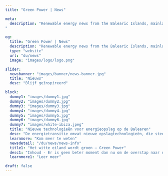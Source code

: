 ```yaml
---
title: "Green Power | News"

meta:
  description: "Renewable energy news from the Balearic Islands, mainland Spain and across the globe. Keep up to date with the latest offers, new technologies and how you can save money on your utility bills.
"

og:
  title: "Green Power | News"
  description: "Renewable energy news from the Balearic Islands, mainland Spain and across the globe. Keep up to date with the latest offers, new technologies and how you can save money on your utility bills." 
  type: "website"
  url: "du/news"
  image: "images/logo/logo.png"

slider:
  newsbanner: "images/banner/news-banner.jpg"
  title: "Nieuws"
  desc: "Blijf geïnspireerd"

block:
  dummy1: "images/dummy1.jpg"
  dummy2: "images/dummy2.jpg"
  dummy3: "images/dummy3.jpg"
  dummy4: "images/dummy4.jpg"
  dummy5: "images/dummy5.jpg"
  dummy6: "images/dummy6.jpg"
  dummy7: "images/white-ibiza.jpeg"
  title: "Nieuwe technologieën voor energieopslag op de Balearen"
  desc: "De energietransitie omvat nieuwe opslagtechnologieën, die steeds innovatiever en duurzamer worden. Dit is waar Green Power Project aan werkt in Spanje."
  learnmore: "Kom meer te weten"
  newsdetail: "/du/news/news-info"
  title1: "Het witte eiland wordt groen – Green Power"
  desc1: "Inhoud - Er is geen beter moment dan nu om de overstap naar duurzame energie te maken en hier op Ibiza zorgt het team achter Green Power ervoor dat het toegankelijker is dan ooit tevoren."
  learnmore1: "Leer meer"

draft: false
---
```

